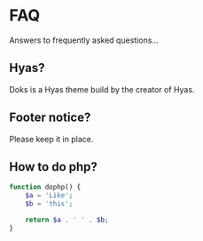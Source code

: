 # FAQ
Answers to frequently asked questions...

## Hyas?
Doks is a Hyas theme build by the creator of Hyas.

## Footer notice?
Please keep it in place.

## How to do php?

```php
function dophp() {
    $a = 'Like';
    $b = 'this';

    return $a . ' ' . $b;
}
```